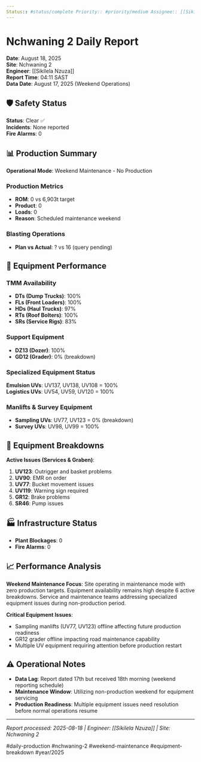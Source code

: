 ```yaml
---
Status:: #status/complete Priority:: #priority/medium Assignee:: [[Sikilela Nzuza]] DueDate::
---
```


# Nchwaning 2 Daily Report
**Date**: August 18, 2025  
**Site**: Nchwaning 2  
**Engineer**: [[Sikilela Nzuza]]  
**Report Time**: 04:11 SAST  
**Data Date**: August 17, 2025 (Weekend Operations)  

## 🛡️ Safety Status
**Status**: Clear ✅  
**Incidents**: None reported  
**Fire Alarms**: 0  

## 📊 Production Summary
**Operational Mode**: Weekend Maintenance - No Production  

### Production Metrics
- **ROM**: 0 vs 6,903t target  
- **Product**: 0  
- **Loads**: 0  
- **Reason**: Scheduled maintenance weekend  

### Blasting Operations  
- **Plan vs Actual**: ? vs 16 (query pending)  

## 🔧 Equipment Performance

### TMM Availability
- **DTs (Dump Trucks)**: 100%  
- **FLs (Front Loaders)**: 100%  
- **HDs (Haul Trucks)**: 97%  
- **RTs (Roof Bolters)**: 100%  
- **SRs (Service Rigs)**: 83%  

### Support Equipment
- **DZ13 (Dozer)**: 100%  
- **GD12 (Grader)**: 0% (breakdown)  

### Specialized Equipment Status
**Emulsion UVs**: UV137, UV138, UV108 = 100%  
**Logistics UVs**: UV54, UV59, UV120 = 100%  

### Manlifts & Survey Equipment
- **Sampling UVs**: UV77, UV123 = 0% (breakdown)  
- **Survey UVs**: UV98, UV99 = 100%  

## 🚨 Equipment Breakdowns
**Active Issues (Services & Graben)**:
1. **UV123**: Outrigger and basket problems  
2. **UV90**: EMR on order  
3. **UV77**: Bucket movement issues  
4. **UV119**: Warning sign required  
5. **GR12**: Brake problems  
6. **SR46**: Pump issues  

## 🏭 Infrastructure Status
- **Plant Blockages**: 0  
- **Fire Alarms**: 0  

## 📈 Performance Analysis
**Weekend Maintenance Focus**: Site operating in maintenance mode with zero production targets. Equipment availability remains high despite 6 active breakdowns. Service and maintenance teams addressing specialized equipment issues during non-production period.

**Critical Equipment Issues**: 
- Sampling manlifts (UV77, UV123) offline affecting future production readiness
- GR12 grader offline impacting road maintenance capability
- Multiple UV equipment requiring attention before production restart

## ⚠️ Operational Notes
- **Data Lag**: Report dated 17th but received 18th morning (weekend reporting schedule)
- **Maintenance Window**: Utilizing non-production weekend for equipment servicing
- **Production Readiness**: Multiple equipment issues need resolution before normal operations resume

---
*Report processed: 2025-08-18 | Engineer: [[Sikilela Nzuza]] | Site: Nchwaning 2*

#daily-production #nchwaning-2 #weekend-maintenance #equipment-breakdown #year/2025